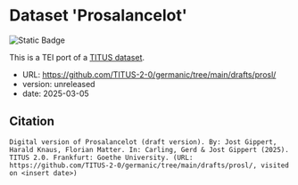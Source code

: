 # Dataset 'Prosalancelot'

![Static Badge](https://img.shields.io/badge/TEI_validation-passing-green)

This is a TEI port of a [TITUS dataset](http://titus.uni-frankfurt.de/texte/etcs/germ/mhd/proslan1/prosl.htm).

* URL: https://github.com/TITUS-2-0/germanic/tree/main/drafts/prosl/
* version: unreleased
* date: 2025-03-05

## Citation
```
Digital version of Prosalancelot (draft version). By: Jost Gippert, Harald Knaus, Florian Matter. In: Carling, Gerd & Jost Gippert (2025). TITUS 2.0. Frankfurt: Goethe University. (URL: https://github.com/TITUS-2-0/germanic/tree/main/drafts/prosl/, visited on <insert date>)
```
